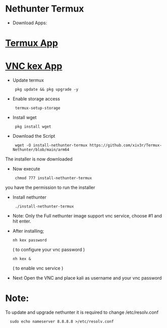 # Nethunter Termux

- Download Apps:
# [Termux App](https://apkcombo.com/termux/com.termux/download/apk)  
# [VNC kex App](https://store.nethunter.com/repo/com.offsec.nethunter.kex_11407306.apk)



- Update termux

       pkg update && pkg upgrade -y
   
- Enable storage access

       termux-setup-storage


- Install wget

       pkg install wget


- Download the Script

       wget -O install-nethunter-termux https://github.com/xiv3r/Termux-Nethunter/blob/main/arm64

The installer is now downloaded

- Now execute

       chmod 777 install-nethunter-termux

you have the permission to run the installer


- Install nethunter

       ./install-nethunter-termux


- Note: Only the Full nethunter image support vnc service, choose #1 and hit enter.




- After installing;
     
      nh kex password 
      
   ( to configure your vnc password )
       
      nh kex &
      
   ( to enable vnc service )


- Next Open the VNC and place kali as username and your vnc password 


# Note:
To update and upgrade nethunter it is required to change /etc/resolv.conf

      sudo echo nameserver 8.8.8.8 >/etc/resolv.conf


 
